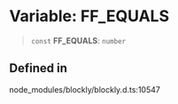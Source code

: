 # Variable: FF_EQUALS

> `const` **FF_EQUALS**: `number`

## Defined in

node_modules/blockly/blockly.d.ts:10547
